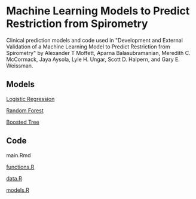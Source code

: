 # Machine Learning Models to Predict Restriction from Spirometry

Clinical prediction models and code used in "Development and External Validation of a Machine Learning Model to Predict Restriction from Spirometry" by Alexander T Moffett, Aparna Balasubramanian, Meredith C. McCormack, Jaya
Aysola, Lyle H. Ungar, Scott D. Halpern, and Gary E. Weissman.

## Models

[Logistic Regression](model_lr.rds)

[Random Forest](model_rf.rds)

[Boosted Tree](model_gb.rds)

## Code

main.Rmd

[functions.R](functions.R)

[data.R](data.R)

[models.R](models.R)
